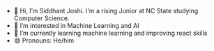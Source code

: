 - 👋 Hi, I’m Siddhant Joshi. I'm a rising Junior at NC State studying Computer Science.
- 👀 I’m interested in Machine Learning and AI 
- 🌱 I’m currently learning machine learning and improving react skills
- 😄 Pronouns: He/him

